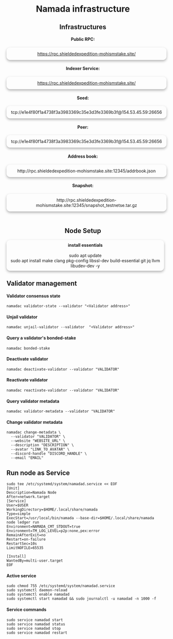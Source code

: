 # <center> Namada infrastructure

## <center> Infrastructures

#### <center> Public RPC:
<p style="
  box-shadow: 0 4px 8px 0 rgba(0,0,0,0.3);
  width: 100%;
  text-align: center;
  border-radius: 12px;
  padding: 12px;
">
<a href="https://rpc.shieldedexpedition-mohismstake.site/" title="RPC endpoint">https://rpc.shieldedexpedition-mohismstake.site/</a>
</p>

#### <center> Indexer Service: 
<p style="
  box-shadow: 0 4px 8px 0 rgba(0,0,0,0.3);
  width: 100%;
  text-align: center;
  border-radius: 12px;
  padding: 12px;
">
<a href="https://rpc.shieldedexpedition-mohismstake.site/" title="RPC endpoint">https://rpc.shieldedexpedition-mohismstake.site/</a>
</p>

#### <center> Seed:
<p style="
  box-shadow: 0 4px 8px 0 rgba(0,0,0,0.3);
  width: 100%;
  text-align: center;
  border-radius: 12px;
  padding: 12px;
">
tcp://e1e4f80f1a4738f3a3983369c35e3d3fe3369b3f@154.53.45.59:26656
</p>

#### <center> Peer:
<p style="
  box-shadow: 0 4px 8px 0 rgba(0,0,0,0.3);
  width: 100%;
  text-align: center;
  border-radius: 12px;
  padding: 12px;
">
tcp://e1e4f80f1a4738f3a3983369c35e3d3fe3369b3f@154.53.45.59:26656
</p>

#### <center> Address book:
<p style="
  box-shadow: 0 4px 8px 0 rgba(0,0,0,0.3);
  width: 100%;
  text-align: center;
  border-radius: 12px;
  padding: 12px;
">
http://rpc.shieldedexpedition-mohismstake.site:12345/addrbook.json
</p>

#### <center> Snapshot:
<div style="
  box-shadow: 0 4px 8px 0 rgba(0,0,0,0.3);
  width: 100%;
  text-align: center;
  border-radius: 12px;
  padding: 12px;
">
http://rpc.shieldedexpedition-mohismstake.site:12345/snapshot_testnetse.tar.gz
</div>

<div style="height:22px"></div>

## <center> Node Setup
<div style="
  box-shadow: 0 4px 8px 0 rgba(0,0,0,0.3);
  width: 100%;
  text-align: center;
  border-radius: 12px;
  padding: 8px;
">
<b><strong>install essentials</strong></b><br />
<br />
<left> sudo apt update<br />
<left> sudo apt install make clang pkg-config libssl-dev build-essential git jq llvm libudev-dev -y<br />
</div>

## Validator management

#### Validator consensus state
```
namadac validator-state --validator "<Validator address>"
```

#### Unjail validator
```
namadac unjail-validator --validator  "<Validator address>"
```

#### Query a validator's bonded-stake
```
namadac bonded-stake
```

#### Deactivate validator
```
namadac deactivate-validator --validator "VALIDATOR"
```

#### Reactivate validator
```
namadac reactivate-validator --validator "VALIDATOR"
```

#### Query validator metadata
```
namadac validator-metadata --validator "VALIDATOR"
```

#### Change validator metadata
```
namadac change-metadata \
  --validator "VALIDATOR" \
  --website "WEBSITE_URL" \
  --description "DESCRIPTION" \
  --avatar "LINK_TO_AVATAR" \
  --discord-handle "DISCORD_HANDLE" \
  --email "EMAIL"
```

## Run node as Service
```
sudo tee /etc/systemd/system/namadad.service << EOF
[Unit]
Description=Namada Node
After=network.target
[Service]
User=$USER
WorkingDirectory=$HOME/.local/share/namada
Type=simple
ExecStart=/usr/local/bin/namada --base-dir=$HOME/.local/share/namada node ledger run
Environment=NAMADA_CMT_STDOUT=true
Environment=TM_LOG_LEVEL=p2p:none,pex:error
RemainAfterExit=no
Restart=on-failure
RestartSec=10s
LimitNOFILE=65535

[Install]
WantedBy=multi-user.target
EOF
```

#### Active service
```
sudo chmod 755 /etc/systemd/system/namadad.service
sudo systemctl daemon-reload
sudo systemctl enable namadad
sudo systemctl start namadad && sudo journalctl -u namadad -n 1000 -f
```

#### Service commands
```
sudo service namadad start
sudo service namadad status
sudo service namadad stop
sudo service namadad restart
```
